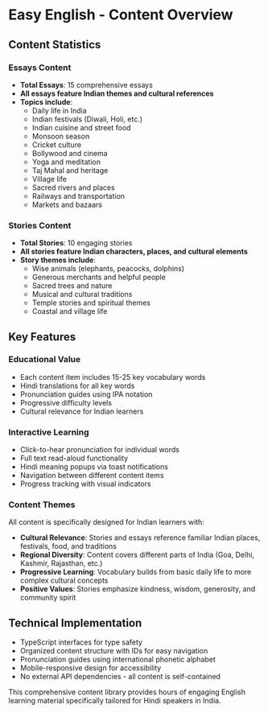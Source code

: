 # Easy English - Content Overview

## Content Statistics

### Essays Content
- **Total Essays**: 15 comprehensive essays
- **All essays feature Indian themes and cultural references**
- **Topics include**: 
  - Daily life in India
  - Indian festivals (Diwali, Holi, etc.)
  - Indian cuisine and street food
  - Monsoon season
  - Cricket culture
  - Bollywood and cinema
  - Yoga and meditation
  - Taj Mahal and heritage
  - Village life
  - Sacred rivers and places
  - Railways and transportation
  - Markets and bazaars

### Stories Content  
- **Total Stories**: 10 engaging stories
- **All stories feature Indian characters, places, and cultural elements**
- **Story themes include**:
  - Wise animals (elephants, peacocks, dolphins)
  - Generous merchants and helpful people
  - Sacred trees and nature
  - Musical and cultural traditions
  - Temple stories and spiritual themes
  - Coastal and village life

## Key Features

### Educational Value
- Each content item includes 15-25 key vocabulary words
- Hindi translations for all key words
- Pronunciation guides using IPA notation
- Progressive difficulty levels
- Cultural relevance for Indian learners

### Interactive Learning
- Click-to-hear pronunciation for individual words
- Full text read-aloud functionality
- Hindi meaning popups via toast notifications
- Navigation between different content items
- Progress tracking with visual indicators

### Content Themes
All content is specifically designed for Indian learners with:
- **Cultural Relevance**: Stories and essays reference familiar Indian places, festivals, food, and traditions
- **Regional Diversity**: Content covers different parts of India (Goa, Delhi, Kashmir, Rajasthan, etc.)
- **Progressive Learning**: Vocabulary builds from basic daily life to more complex cultural concepts
- **Positive Values**: Stories emphasize kindness, wisdom, generosity, and community spirit

## Technical Implementation
- TypeScript interfaces for type safety
- Organized content structure with IDs for easy navigation
- Pronunciation guides using international phonetic alphabet
- Mobile-responsive design for accessibility
- No external API dependencies - all content is self-contained

This comprehensive content library provides hours of engaging English learning material specifically tailored for Hindi speakers in India.
